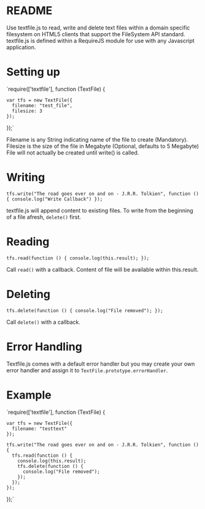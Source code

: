 README
======

Use textfile.js to read, write and delete text files within a domain specific filesystem on HTML5 clients that support the FileSystem API standard. textfile.js is defined within a RequireJS module for use with any Javascript application.

Setting up
==========

  `require(['textfile'], function (TextFile) {

    var tfs = new TextFile({
      filename: "test_file",
      filesize: 3
    });

  });`

Filename is any String indicating name of the file to create (Mandatory).
Filesize is the size of the file in Megabyte (Optional, defaults to 5 Megabyte)
File will not actually be created until write() is called.

Writing
=======

  `tfs.write("The road goes ever on and on - J.R.R. Tolkien", function () {
    console.log("Write Callback")
  });`

textfile.js will append content to existing files. To write from the beginning of a file afresh, `delete()` first.

Reading
=======

  `tfs.read(function () {
    console.log(this.result);
  });`

Call `read()` with a callback. Content of file will be available within this.result.

Deleting
========

  `tfs.delete(function () {
    console.log("File removed");
  });`

Call `delete()` with a callback.

Error Handling
==============

Textfile.js comes with a default error handler but you may create your own error handler and assign it to `TextFile.prototype.errorHandler`.

Example
=======

  `require(['textfile'], function (TextFile) {

    var tfs = new TextFile({
      filename: "testtext"
    });

    tfs.write("The road goes ever on and on - J.R.R. Tolkien", function () {
      tfs.read(function () {
        console.log(this.result);
        tfs.delete(function () {
          console.log("File removed");
        });
      });
    });

  });`
